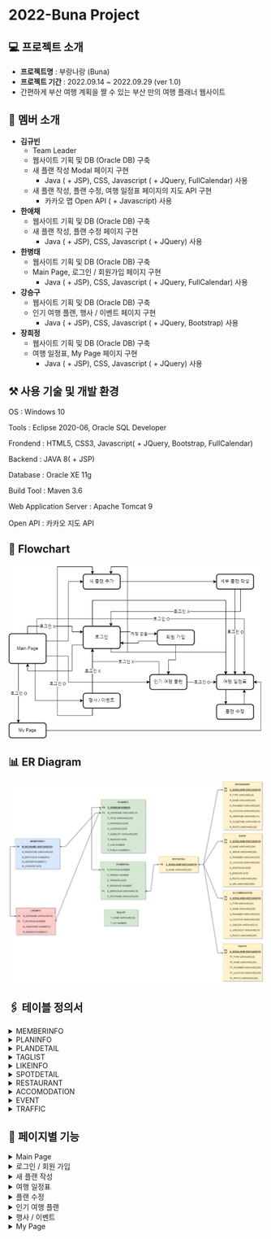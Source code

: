 # 2022-Buna Project

## 💻 프로젝트 소개
- **프로젝트명** : 부랑나랑 (Buna)
- **프로젝트 기간** : 2022.09.14 ~ 2022.09.29 (ver 1.0)
- 간편하게 부산 여행 계획을 짤 수 있는 부산 만의 여행 플래너 웹사이트

## 👀 멤버 소개
- **김규빈**
	- Team Leader
	- 웹사이트 기획 및 DB (Oracle DB) 구축
	- 새 플랜 작성 Modal 페이지 구현
		- Java ( + JSP), CSS, Javascript ( + JQuery, FullCalendar) 사용
	- 새 플랜 작성, 플랜 수정, 여행 일정표 페이지의 지도 API 구현
		- 카카오 맵 Open API ( + Javascript) 사용	 
- **한애채**
	- 웹사이트 기획 및 DB (Oracle DB) 구축
	- 새 플랜 작성, 플랜 수정 페이지 구현
		- Java ( + JSP), CSS, Javascript ( + JQuery) 사용 
- **한병태**
	- 웹사이트 기획 및 DB (Oracle DB) 구축
	- Main Page, 로그인 / 회원가입 페이지 구현
		-  Java ( + JSP), CSS, Javascript ( + JQuery, FullCalendar) 사용
- **강승구**
	-  웹사이트 기획 및 DB (Oracle DB) 구축
	-  인기 여행 플랜, 행사 / 이벤트 페이지 구현
		-  Java ( + JSP), CSS, Javascript ( + JQuery, Bootstrap) 사용
- **장희정**
	- 웹사이트 기획 및 DB (Oracle DB) 구축
	- 여행 일정표, My Page 페이지 구현
		-  Java ( + JSP), CSS, Javascript ( + JQuery) 사용

## ⚒ 사용 기술 및 개발 환경
OS : Windows 10

Tools : Eclipse 2020-06, Oracle SQL Developer

Frondend : HTML5, CSS3, Javascript( + JQuery, Bootstrap, FullCalendar)

Backend : JAVA 8( + JSP)

Database : Oracle XE 11g

Build Tool : Maven 3.6

Web Application Server : Apache Tomcat 9

Open API : 카카오 지도 API

## 📐 Flowchart
<img src="./images/flowchart.jpg">

## 📊 ER Diagram
<img src="./images/erd.jpg">

## 🖇 테이블 정의서
<details>
<summary>MEMBERINFO</summary>
<div markdown="1">
<img src="./images/table1.jpg">
</div>
</details>
<details>
<summary>PLANINFO</summary>
<div markdown="1">
<img src="./images/table2.jpg">
</div>
</details>
<details>
<summary>PLANDETAIL</summary>
<div markdown="1">
<img src="./images/table3.jpg">
</div>
</details>
<details>
<summary>TAGLIST</summary>
<div markdown="1">
<img src="./images/table4.jpg">
</div>
</details>
<details>
<summary>LIKEINFO</summary>
<div markdown="1">
<img src="./images/table5.jpg">
</div>
</details>
<details>
<summary>SPOTDETAIL</summary>
<div markdown="1">
<img src="./images/table6.jpg">
</div>
</details>
<details>
<summary>RESTAURANT</summary>
<div markdown="1">
<img src="./images/table7.jpg">
</div>
</details>
<details>
<summary>ACCOMODATION</summary>
<div markdown="1">
<img src="./images/table8.jpg">
</div>
</details>
<details>
<summary>EVENT</summary>
<div markdown="1">
<img src="./images/table9.jpg">
</div>
</details>
<details>
<summary>TRAFFIC</summary>
<div markdown="1">
<img src="./images/table10.jpg">
</div>
</details>

## 📑 페이지별 기능
<details>
<summary>Main Page</summary>
<div markdown="1">
<img src="./images/mainpage.jpg">
<p>▣ 로그인한 회원이 이미 작성한 플랜이 있을 경우, 여행일까지의 D-Day를 표시</p>
<p>▣ 여행 혼잡도 캘린더를 이용해 상대적으로 여유로운 여행 날짜 선택을 도움</p>
<p>▶ 날짜별 모든 회원의 플랜 수를 이용해 기준별로 세 가지 색상으로 표시</p>
</div>
</details>
<details>
<summary>로그인 / 회원 가입</summary>
<div markdown="1">
<img src="./images/login.jpg"><img src="./images/signup.jpg">
</div>
</details>
<details>
<summary>새 플랜 작성</summary>
<div markdown="1">
<img src="./images/newplan2.jpg"><img src="./images/newplan1.jpg">
<p>▣ 원하는 여행 날짜를 드래그하면 날짜 입력란에 자동으로 입력</p>
<p>▣ 추천 태그를 이용한 간편한 태그 추가 가능</p>
<p>▣ 부산의 교통, 숙소, 맛집, 행사 등을 클릭만으로 편리한 플랜 작성 가능</p>
<p>▣ 일자별로 장소 추가, 삭제 가능</p>
<p>▣ 장소 간의 순서 변경 가능</p>
<p>▣ 원하는 장소 검색 가능</p>
<p>▣ 장소를 선택하면 지도에 마커가 찍히면서 장소 간의 경로를 제공해 대략적인 이동 거리 파악 가능</p>
<p>▣ 작성 완료 시 인기 공유 플랜 페이지에 공개 여부 확인 후 자동 등록</p>
</div>
</details>
<details>
<summary>여행 일정표</summary>
<div markdown="1">
<img src="./images/detail.jpg">
<p>▣ 플랜 작성 결과 를 일자별로 도식화하여 한 눈에 볼 수 있게 표시</p>
<p>▣ 인기 공유 플랜에서 선택된 일정의 경우 내 플랜으로 가져오기 기능 활성화</p>
<p>▣ 선택한 플랜 장소들의 최종 경로를 지도에 표시</p>
<p>▣ 추천 기능을 통해 인기 공유 플랜의 순위에 반영</p>
</div>
</details>
<details>
<summary>플랜 수정</summary>
<div markdown="1">
<img src="./images/planedit1.jpg"><img src="./images/planedit2.jpg">
<p>▣ 작성된 플랜 수정 가능</p>
<p>▣ 이미 등록된 장소의 경로를 미리 표시</p>
<p>▣ 날짜를 수정할 경우 장소가 바뀔 확률이 높기 때문에 등록된 장소를 전체 삭제하여 선택의 편의성 제공</p>
</div>
</details>
<details>
<summary>인기 여행 플랜</summary>
<div markdown="1">
<img src="./images/bestplan.jpg">
<p>▣ 추천 수가 높은 TOP 3 여행 플랜을 상단에 표시</p>
<p>▣ 회원이 등록한 플랜들을 리스트화하여 표시</p>
<p>▣ 인기 등록 태그별, 추천 수별 플랜 조회 가능</p>
<p>▣ 인기 있는 플랜을 선택해 내 플랜으로 커스터 마이징 가능</p>
</div>
</details>
<details>
<summary>행사 / 이벤트</summary>
<div markdown="1">
<img src="./images/event.jpg">
<p>▣ 부산에서 열리는 행사들을 월별로 조회 가능</p>
<p>▣ 행사 사진을 클릭할 경우 행사별 공식 사이트로 이동</p>
<p>▣ 내 플랜에 추가 버튼을 클릭 시 새 플랜 작성 페이지로 넘어가 행사를 기준으로 플랜을 작성할 수 있도록 유도</p>
</div>
</details><details>
<summary>My Page</summary>
<div markdown="1">
<img src="./images/mypage1.jpg"><img src="./images/mypage2.jpg">
<p>▣ 자신이 쓴 플랜 목록 조회 가능</p>
<p>▣ 자세히 보기 버튼을 통해 여행 일정표 페이지로 넘어가 자세한 플랜 정보 열람 가능</p>
<p>▣ 일정 공개 / 비공개 버튼을 통해 인기 여행 플랜 리스트에 공개 여부 설정 가능</p>
<p>▣ 등록한 일정 삭제 가능</p>
<p>▣ 회원 정보 수정 및 회원 탈퇴 가능</p>
</div>
</details>
